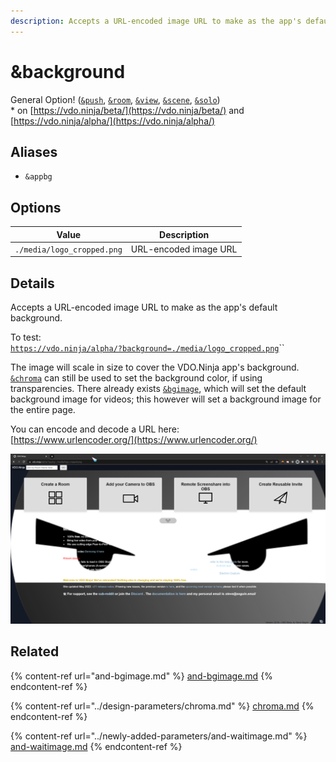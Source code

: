 ```yaml
---
description: Accepts a URL-encoded image URL to make as the app's default background
---
```


# \&background

General Option! ([`&push`](../../source-settings/push.md), [`&room`](../../general-settings/room.md), [`&view`](../view-parameters/view.md), [`&scene`](../view-parameters/scene.md), [`&solo`](and-solo.md))\
\* on [https://vdo.ninja/beta/](https://vdo.ninja/beta/) and [https://vdo.ninja/alpha/](https://vdo.ninja/alpha/)

## Aliases

* `&appbg`

## Options

| Value                      | Description           |
| -------------------------- | --------------------- |
| `./media/logo_cropped.png` | URL-encoded image URL |

## Details

Accepts a URL-encoded image URL to make as the app's default background.

To test:\
[`https://vdo.ninja/alpha/?background=./media/logo_cropped.png`](https://vdo.ninja/alpha/?background=./media/logo\_cropped.png)``

The image will scale in size to cover the VDO.Ninja app's background. [`&chroma`](../design-parameters/chroma.md) can still be used to set the background color, if using transparencies. There already exists [`&bgimage`](and-bgimage.md), which will set the default background image for videos; this however will set a background image for the entire page.

You can encode and decode a URL here:\
[https://www.urlencoder.org/](https://www.urlencoder.org/)

![](<../../.gitbook/assets/image (110) (1) (1) (1).png>)

## Related

{% content-ref url="and-bgimage.md" %}
[and-bgimage.md](and-bgimage.md)
{% endcontent-ref %}

{% content-ref url="../design-parameters/chroma.md" %}
[chroma.md](../design-parameters/chroma.md)
{% endcontent-ref %}

{% content-ref url="../newly-added-parameters/and-waitimage.md" %}
[and-waitimage.md](../newly-added-parameters/and-waitimage.md)
{% endcontent-ref %}
